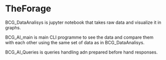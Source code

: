 # TheForage

BCG_DataAnalisys is jupyter notebook that takes raw data and visualize it in graphs.

BCG_AI_main is main CLI programme to see the data and compare them with each other using the same set of data as in BCG_DataAnalisys.

BCG_AI_Queries is queries handling adn prepared before hand responses.
